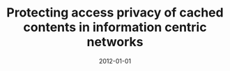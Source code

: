 ---
title: "Protecting access privacy of cached contents in information centric networks"
collection: publications
permalink: /publication/2012-01-01-Protecting-access-privacy-of-cached-contents-in-information-centric-networks
date: 2012-01-01
venue: 'In the proceedings of the ACM Conference on Computer and Communications Security, CCS&apos;12, Raleigh, NC, USA, October 16-18, 2012'
paperurl: 'https://doi.org/10.1145/2382196.2382305'
citation: ' David Mohaisen,  Xinwen Zhang,  Max Schuchard,  Haiyong Xie,  Yongdae Kim, &quot;Protecting access privacy of cached contents in information centric networks.&quot; In the proceedings of the ACM Conference on Computer and Communications Security, CCS&amp;apos;12, Raleigh, NC, USA, 2012.'
---